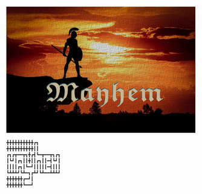 ![Mayhem](https://github.com/SamuraiDangyo/mayhem/blob/master/logo.jpg)

```
╋╋╋╋╋╋╋╋╋╋┏┓
╋╋╋╋╋╋╋╋╋╋┃┃
┏┓┏┳━━┳┓╋┏┫┗━┳━━┳┓┏┓
┃┗┛┃┏┓┃┃╋┃┃┏┓┃┃━┫┗┛┃
┃┃┃┃┏┓┃┗━┛┃┃┃┃┃━┫┃┃┃
┗┻┻┻┛┗┻━┓┏┻┛┗┻━━┻┻┻┛
╋╋╋╋╋╋┏━┛┃
╋╋╋╋╋╋┗━━┛
```
